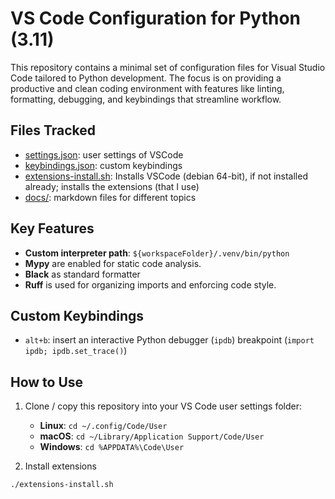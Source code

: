# VS Code Configuration for Python (3.11)

This repository contains a minimal set of configuration files for Visual Studio Code tailored to Python development. The focus is on providing a productive and clean coding environment with features like linting, formatting, debugging, and keybindings that streamline workflow.

## Files Tracked

- [settings.json](/settings.json): user settings of VSCode
- [keybindings.json](/keybindings.json): custom keybindings
- [extensions-install.sh](/extensions-install.sh): Installs VSCode (debian 64-bit), if not installed already; installs the extensions (that I use)
- [docs/](/docs): markdown files for different topics

## Key Features

- **Custom interpreter path**: `${workspaceFolder}/.venv/bin/python`
- **Mypy** are enabled for static code analysis.
- **Black** as standard formatter
- **Ruff** is used for organizing imports and enforcing code style.

## Custom Keybindings

- `alt+b`: insert an interactive Python debugger (`ipdb`) breakpoint (`import ipdb; ipdb.set_trace()`)

## How to Use

1. Clone / copy this repository into your VS Code user settings folder:

   - **Linux**: `cd ~/.config/Code/User`
   - **macOS**: `cd ~/Library/Application Support/Code/User`
   - **Windows**: `cd %APPDATA%\Code\User`

2. Install extensions

```bash
./extensions-install.sh
```
